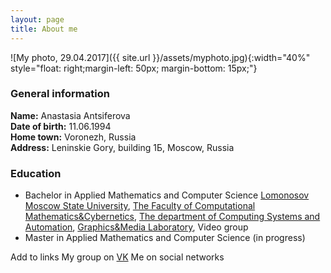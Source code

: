 ```yaml
---
layout: page
title: About me
---
```


![My photo, 29.04.2017]({{ site.url }}/assets/myphoto.jpg){:width="40%" style="float: right;margin-left: 50px; margin-bottom: 15px;"}
### General information
**Name:** Anastasia Antsiferova  
**Date of birth:** 11.06.1994  
**Home town:** Voronezh, Russia  
**Address:** Leninskie Gory, building 1Б, Moscow, Russia
### Education
* Bachelor in Applied Mathematics and Computer Science [Lomonosov Moscow State University][MSU], [The Faculty of Computational Mathematics&Cybernetics][CS MSU], [The department of Computing Systems and Automation][ASVK], [Graphics&Media Laboratory][GML], Video group
* Master in Applied Mathematics and Computer Science (in progress)

Add to links <a class="fa fa-rss" href="{{ site.baseurl }}atom.xml"></a>
My group on [VK][VK_group]
Me on social networks
<a href="https://vk.com/keep_talking" class="fa fa-vk"></a>
<a href="https://www.facebook.com/anastasia.antsiferova" class="fa fa-facebook"></a>
<a href="https://twitter.com/antsiferova_av" class="fa fa-twitter"></a>
<a href="https://plus.google.com/u/0/+АнастасияАнциферова" class="fa fa-google"></a>
<a href="#" class="fa fa-linkedin"></a>
<a href="https://www.youtube.com/channel/UCF2YafR15atIYnTigq45rng" class="fa fa-youtube"></a>
<a href="https://www.instagram.com/anastasia_antsiferova/" class="fa fa-instagram"></a>
<a href="gotonastya" class="fa fa-skype"></a>

   [MSU]: https://www.msu.ru/en/
   [CS MSU]: https://cs.msu.ru/en
   [ASVK]: https://cs.msu.ru/en/departments/asvk
   [GML]: https://graphics.cs.msu.ru/en
   [COMPRESSION]: http://compression.ru/index_en.htm
   [FACEBOOK]: https://www.facebook.com/anastasia.antsiferova
   [VK]: https://vk.com/keep_talking
   [VK_group]: https://vk.com/keep__talking
   [TWITTER]: https://twitter.com/antsiferova_av
   [GOOGLE]: https://plus.google.com/u/0/+АнастасияАнциферова